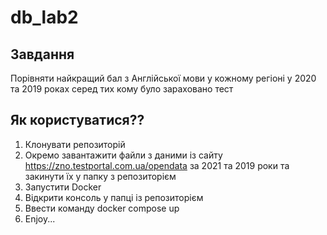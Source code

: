 # db_lab2

## Завдання
Порівняти найкращий бал з Англійської мови у кожному регіоні у 2020 та 2019 роках серед тих кому було зараховано тест

## Як користуватися??
1. Клонувати репозиторій
2. Окремо завантажити файли з даними із сайту https://zno.testportal.com.ua/opendata за 2021 та 2019 роки та закинути їх у папку з репозиторієм
3. Запустити Docker
4. Відкрити консоль у папці із репозиторієм
5. Ввести команду docker compose up
6. Enjoy...